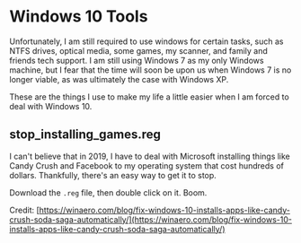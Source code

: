 # Windows 10 Tools

Unfortunately, I am still required to use windows for certain tasks, such as NTFS drives, optical media, some games, my scanner, and family and friends tech support.  I am still using Windows 7 as my only Windows machine, but I fear that the time will soon be upon us when Windows 7 is no longer viable, as was ultimately the case with Windows XP.

These are the things I use to make my life a little easier when I am forced to deal with Windows 10.

## stop_installing_games.reg

I can't believe that in 2019, I have to deal with Microsoft installing things like Candy Crush and Facebook to my operating system that cost hundreds of dollars.  Thankfully, there's an easy way to get it to stop.

Download the `.reg` file, then double click on it.  Boom.

Credit: [https://winaero.com/blog/fix-windows-10-installs-apps-like-candy-crush-soda-saga-automatically/](https://winaero.com/blog/fix-windows-10-installs-apps-like-candy-crush-soda-saga-automatically/)

